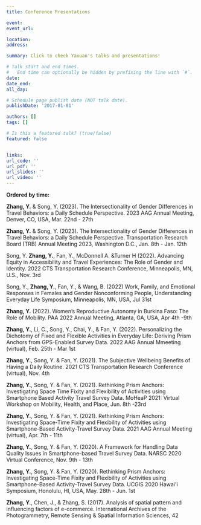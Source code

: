 ```yaml
---
title: Conference Presentations

event: 
event_url: 

location: 
address:

summary: Click to check Yaxuan's talks and presentations!

# Talk start and end times.
#   End time can optionally be hidden by prefixing the line with `#`.
date: 
date_end: 
all_day: 

# Schedule page publish date (NOT talk date).
publishDate: '2017-01-01'

authors: []
tags: []

# Is this a featured talk? (true/false)
featured: false


links:
url_code: ''
url_pdf: ''
url_slides: ''
url_video: ''
---
```




**Ordered by time:**

**Zhang, Y.** & Song, Y. (2023). The Intersectionality of Gender Differences in Travel Behaviors: a Daily Schedule Perspective. 2023 AAG Annual Meeting, Denver, CO, USA, Mar. 22nd - 27th

**Zhang, Y.** & Song, Y. (2023). The Intersectionality of Gender Differences in Travel Behaviors: a Daily Schedule Perspective. Transportation Research Board (TRB) Annual Meeting 2023, Washington D.C., Jan. 8th - Jan. 12th

Song, Y. **Zhang, Y.**, Fan, Y., McDonnell A. &Turner H (2022). Advancing Equity in Accessibility and Travel Experiences: The Role of Gender and Identity. 2022 CTS Transportation Research Conference, Minneapolis, MN, U.S., Nov. 3rd

Song, Y., **Zhang, Y.**, Fan, Y., & Wang, B. (2022) Work, Family, and Emotional Responses in Females and Gender Nonconforming People, Understanding Everyday Life Symposium, Minneapolis, MN, USA, Jul 31st

**Zhang, Y.** (2022). Women’s Reproductive Autonomy in Burkina Faso: The Role of Mobility. PAA 2022 Annual Meeting, Atlanta, GA, USA, Apr 4th -9th  

**Zhang, Y.**, Li, C., Song, Y., Chai, Y., & Fan, Y. (2022). Personalizing the Dichotomy of Fixed and Flexible Activities in Everyday Life: Deriving Prism Anchors from GPS-Enabled Survey Data. 2022 AAG Annual Mmeeting (virtual), Feb. 25th - Mar 1st 

**Zhang, Y.**, Song, Y. & Fan, Y. (2021). The Subjective Wellbeing Benefits of Having a Daily Routine. 2021 CTS Transportation Research Conference (virtual), Nov. 4th 

**Zhang, Y.**, Song, Y. & Fan, Y. (2021). Rethinking Prism Anchors: Investigating Space Time Fixity and Flexibility of Activities using Smartphone Based Activity Travel Survey Data. MoHeaP 2021: Virtual Workshop on Mobility, Health, and Place, Jun. 8th -23rd 

**Zhang, Y.**, Song, Y. & Fan, Y. (2021). Rethinking Prism Anchors: Investigating Space-Time Fixity and Flexibility of Activities using Smartphone-Based Activity-Travel Survey Data. 2021 AAG Annual Meeting (virtual), Apr. 7th - 11th 

**Zhang, Y.**, Song, Y. & Fan, Y. (2020). A Framework for Handling Data Quality Issues in Smartphone-based Travel Survey Data. NARSC 2020 Virtual Conference, Nov. 9th - 13th 

**Zhang, Y.**, Song, Y. & Fan, Y. (2020). Rethinking Prism Anchors: Investigating Space-Time Fixity and Flexibility of Activities using Smartphone-Based Activity-Travel Survey Data. UCGIS 2020 Hawai'i Symposium, Honolulu, HI, USA, May. 28th - Jun. 1st

**Zhang, Y.**, Chen, J., & Zhang, S. (2017). Analysis of spatial pattern and influencing factors of e-commerce. International Archives of the Photogrammetry, Remote Sensing & Spatial Information Sciences, 42

